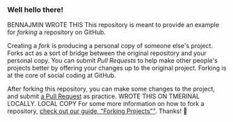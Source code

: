 ### Well hello there!
BENNAJMIN WROTE THIS
This repository is meant to provide an example for *forking* a repository on GitHub.

Creating a *fork* is producing a personal copy of someone else's project. Forks act as a sort of bridge between the original repository and your personal copy. You can submit *Pull Requests* to help make other people's projects better by offering your changes up to the original project. Forking is at the core of social coding at GitHub.

After forking this repository, you can make some changes to the project, and submit [a Pull Request](https://github.com/octocat/Spoon-Knife/pulls) as practice.
WROTE THIS ON TMERINAL LOCALLY. LOCAL COPY 
For some more information on how to fork a repository, [check out our guide, "Forking Projects""](http://guides.github.com/overviews/forking/). Thanks! :sparkling_heart:
